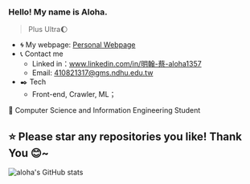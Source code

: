  ### Hello!  My name is Aloha.
> Plus Ultra:moon:

- :cyclone: My webpage:
  [Personal Webpage](https://aloha1357.github.io./My_first-web/)  
- :telephone_receiver: Contact me
  - Linked in：www.linkedin.com/in/明翰-蔡-aloha1357
  - Email: 410821317@gms.ndhu.edu.tw
- :black_nib: Tech
  - Front-end, Crawler, ML；
  

:school: Computer Science and Information Engineering Student

**:star: Please star any repositories you like! Thank You :blush:~**
---
![aloha's GitHub stats](https://github-readme-stats.vercel.app/api?username=aloha1357&bg_color=30,e96443,904e95&title_color=fff&text_color=fff)
 
